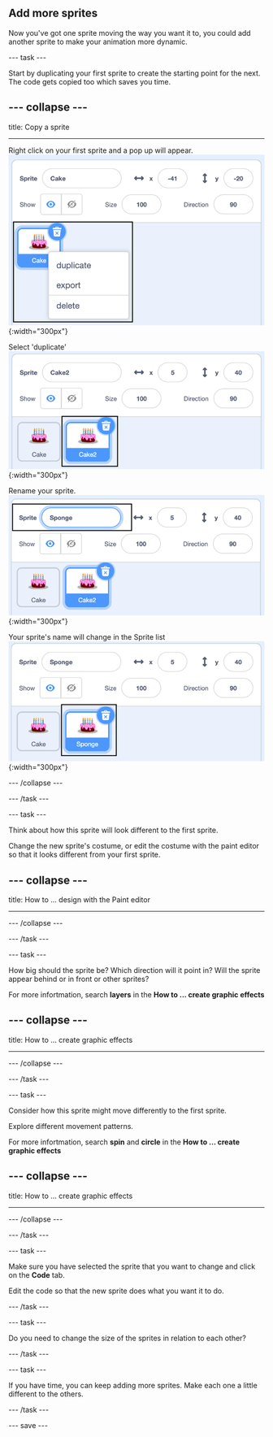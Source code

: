 ## Add more sprites
Now you've got one sprite moving the way you want it to, you could add another sprite to make your animation more dynamic. 

--- task ---

Start  by duplicating your first sprite to create the starting point for the next. The code gets copied too which saves you time.

--- collapse ---
---

title: Copy a sprite

---

Right click on your first sprite and a pop up will appear.
![Image right click first sprite](images/challenge1-right-click-sprite.png){:width="300px"}

Select 'duplicate'
![Image duplicate sprite](images/challenge1-duplicate-sprite.png){:width="300px"}

Rename your sprite.
![Image rename sprite](images/challenge1-rename-sprite.png){:width="300px"}

Your sprite's name will change in the Sprite list
![Image change name in list](images/challenge1-sprite-list.png){:width="300px"}

--- /collapse ---


--- /task ---

--- task ---

Think about how this sprite will look different to the first sprite. 

Change the new sprite's costume, or edit the costume with the paint editor so that it looks different from your first sprite. 

--- collapse ---
---

title: How to ... design with the Paint editor

---
--- /collapse ---


--- /task ---


--- task ---

How big should the sprite be? 
Which direction will it point in?
Will the sprite appear behind or in front or other sprites?

For more infortmation, search **layers** in the **How to ... create graphic effects**

--- collapse ---
---

title: How to ... create graphic effects

---
--- /collapse ---

--- /task ---

--- task ---

Consider how this sprite might move differently to the first sprite. 

Explore different movement patterns.

For more infortmation, search **spin** and **circle** in the **How to ... create graphic effects**

--- collapse ---
---

title: How to ... create graphic effects

---
--- /collapse ---

--- /task ---

--- task ---

Make sure you have selected the sprite that you want to change and click on the **Code** tab.

Edit the code so that the new sprite does what you want it to do.

--- /task ---

--- task ---

Do you need to change the size of the sprites in relation to each other?

--- /task ---

--- task ---

If you have time, you can keep adding more sprites. Make each one a little different to the others. 

--- /task ---

--- save ---
